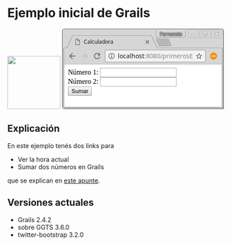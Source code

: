 # Ejemplo inicial de Grails

<div>
<img src="https://cloud.githubusercontent.com/assets/4549002/18518200/700ba494-7a75-11e6-946e-f27db576b84a.png" width="120px" height="120px"/>
<img src="video/demo-suma.gif" style="text-align: right;"/>

</div>

## Explicación
En este ejemplo tenés dos links para 

* Ver la hora actual 
* Sumar dos números en Grails

que se explican en [este apunte](https://drive.google.com/open?id=1g9Q7TxWU5hJu6_V8r63eSCek1EC1PCTL-f310XzDANE).

## Versiones actuales

* Grails 2.4.2
* sobre GGTS 3.6.0
* twitter-bootstrap 3.2.0
